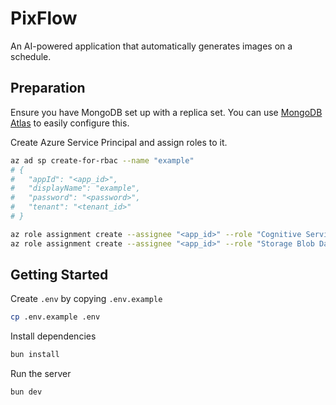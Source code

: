 # PixFlow

An AI-powered application that automatically generates images on a schedule.

## Preparation

Ensure you have MongoDB set up with a replica set. You can use [MongoDB Atlas](https://www.mongodb.com/atlas) to easily configure this.

Create Azure Service Principal and assign roles to it.

```bash
az ad sp create-for-rbac --name "example"
# {
#   "appId": "<app_id>",
#   "displayName": "example",
#   "password": "<password>",
#   "tenant": "<tenant_id>"
# }

az role assignment create --assignee "<app_id>" --role "Cognitive Services OpenAI User" --scope "/subscriptions/00000000-0000-0000-0000-000000000000/resourceGroups/rg-example"
az role assignment create --assignee "<app_id>" --role "Storage Blob Data Contributor" --scope "/subscriptions/00000000-0000-0000-0000-000000000000/resourceGroups/rg-example"
```

## Getting Started

Create `.env` by copying `.env.example`

```bash
cp .env.example .env
```

Install dependencies

```bash
bun install
```

Run the server

```bash
bun dev
```
